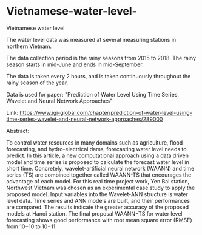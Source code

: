 # Vietnamese-water-level-
Vietnamese water level 

The water level data was measured at several measuring stations in northern Vietnam.

The data collection period is the rainy seasons from 2015 to 2018. The rainy season starts in mid-June and ends in mid-September.

The data is taken every 2 hours, and is taken continuously throughout the rainy season of the year.

Data is used for paper: "Prediction of Water Level Using Time Series, Wavelet and Neural Network Approaches"

Link: https://www.igi-global.com/chapter/prediction-of-water-level-using-time-series-wavelet-and-neural-network-approaches/289000

Abstract: 


To control water resources in many domains such as agriculture, flood forecasting, and hydro-electrical dams, forecasting water level needs to predict. In this article, a new computational approach using a data driven model and time series is proposed to calculate the forecast water level in short time. Concretely, wavelet-artificial neural network (WAANN) and time series (TS) are combined together called WAANN-TS that encourages the advantage of each model. For this real time project work, Yen Bai station, Northwest Vietnam was chosen as an experimental case study to apply the proposed model. Input variables into the Wavelet-ANN structure is water level data. Time series and ANN models are built, and their performances are compared. The results indicate the greater accuracy of the proposed models at Hanoi station. The final proposal WAANN−TS for water level forecasting shows good performance with root mean square error (RMSE) from 10−10 to 10−11.


